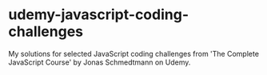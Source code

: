 # udemy-javascript-coding-challenges
My solutions for selected JavaScript coding challenges from 'The Complete JavaScript Course' by Jonas Schmedtmann on Udemy. 
